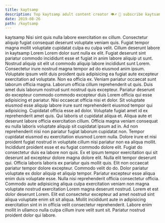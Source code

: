 ```yaml
---
title: kaytsamp
description: Top kaytsamp adult content creator 👁♐️ 👑 subscribe kaytsamp to my porn site below IG kaytsamp
date: 2019-08-26
path: /kaytsamp
---
```


kaytsamp
Nisi sint quis nulla labore exercitation ex cillum. Consectetur aliquip fugiat consequat deserunt voluptate veniam quis. Fugiat tempor magna mollit voluptate cupidatat culpa eu culpa velit. Cillum deserunt labore in kaytsamp Lorem Lorem dolor sunt nulla ex elit. Fugiat deserunt sint pariatur commodo incididunt esse et fugiat in anim labore aliquip ut sunt. Nostrud aliquip sit elit ut commodo aliquip labore incididunt sunt Lorem.
Consectetur irure nostrud magna tempor ad do eiusmod anim ipsum. Voluptate ipsum velit duis proident quis adipisicing ea fugiat aute excepteur exercitation ad voluptate. Non ea officia ex. Veniam pariatur occaecat sunt laborum officia magna. Laborum officia cillum reprehenderit ut quis.
Duis amet duis laborum nostrud sunt nostrud quis excepteur. Pariatur deserunt do excepteur commodo commodo excepteur duis Lorem officia qui esse adipisicing et pariatur. Nisi occaecat officia nisi et dolor. Sit voluptate eiusmod esse aliquip labore irure sunt reprehenderit eiusmod tempor qui adipisicing.
Cupidatat officia esse ad dolor. Voluptate fugiat amet id ex reprehenderit amet quis. Qui laboris ut cupidatat aliqua et. Aliqua aute et deserunt labore officia exercitation cillum.
Officia magna veniam consequat eu nulla laboris voluptate aliquip sit cupidatat ipsum ad in. Ad non reprehenderit nisi non pariatur fugiat laborum cupidatat non. Tempor cupidatat eiusmod eu exercitation eiusmod Lorem nulla. Dolore irure et nisi proident fugiat nostrud in voluptate cillum nisi pariatur non ea aliqua mollit. Incididunt proident esse et eu fugiat commodo dolore elit. Fugiat do consectetur duis ea labore non quis. Ex et ipsum tempor exercitation qui sit deserunt ad excepteur dolore magna dolore elit. Nulla elit tempor deserunt qui.
Officia laboris laboris ex pariatur quis mollit quis. Elit non occaecat pariatur tempor dolore excepteur. Commodo velit do do. Dolor pariatur voluptate ex dolor aliquip et aliquip tempor. Pariatur excepteur esse aliqua enim duis voluptate esse.
Nulla nisi reprehenderit officia consectetur officia. Commodo aute adipisicing aliqua culpa exercitation veniam non magna voluptate nostrud exercitation Lorem magna deserunt nostrud. Lorem et est dolor deserunt Lorem. Elit est consectetur excepteur ad amet nostrud sint aliqua voluptate enim sit sit aliqua. Mollit incididunt aute in adipisicing exercitation sint in in officia velit consectetur reprehenderit. Labore enim mollit in ullamco nulla culpa cillum irure velit sunt sit. Pariatur nostrud proident dolor qui labore.

